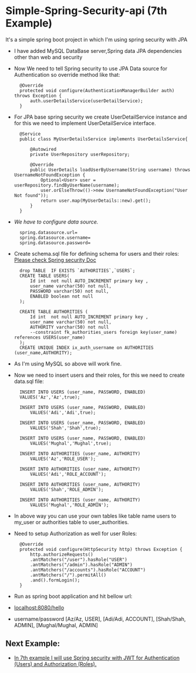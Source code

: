 # Simple-Spring-Security-api (7th Example)
It's a simple spring boot project in which I'm using spring security with JPA

* I have added MySQL DataBase server,Spring data JPA dependencies other than web and security
* Now We need to tell Spring security to use JPA Data source for Authentication so override method like that:

		@Override
		protected void configure(AuthenticationManagerBuilder auth) throws Exception {	
			auth.userDetailsService(userDetailService);
		}
* For JPA base spring security we create UserDetailService instance and for this we need to implement UserDetailService interface.
	
		@Service
		public class MyUserDetailsService implements UserDetailsService{

			@Autowired
			private UserRepository userRepository;

			@Override
			public UserDetails loadUserByUsername(String username) throws UsernameNotFoundException {
				Optional<User> user = userRepository.findByUserName(username);
				user.orElseThrow(()->new UsernameNotFoundException("User Not found"));
				return user.map(MyUserDetails::new).get();
			}
		}
	

* *We have to configure data source.*
	
		spring.datasource.url=
		spring.datasource.username=
		spring.datasource.password=

* Create schema.sql file for defining schema for users and their roles: [Please check Spring security Doc](https://docs.spring.io/spring-security/site/docs/current/reference/htmlsingle/#user-schema)

		drop TABLE  IF EXISTS `AUTHORITIES`,`USERS`;
		CREATE TABLE USERS(
			Id int	not null AUTO_INCREMENT primary key ,
		    user_name varchar(50) not null,
		    PASSWORD varchar(50) not null,
		    ENABLED boolean not null
		);

		CREATE TABLE AUTHORITIES (
			Id int	not null AUTO_INCREMENT primary key ,
		    user_name varchar(50) not null,
		    AUTHORITY varchar(50) not null
		    --constraint fk_authorities_users foreign key(user_name) references USERS(user_name)
		);
		CREATE UNIQUE INDEX ix_auth_username on AUTHORITIES (user_name,AUTHORITY);

* As I'm using MySQL so above will work fine.
* Now we need to insert users and their roles, for this we need to create data.sql file:

		INSERT INTO USERS (user_name, PASSWORD, ENABLED) 
		VALUES('Az','Az',true);

		INSERT INTO USERS (user_name, PASSWORD, ENABLED) 
			VALUES('Adi','Adi',true);

		INSERT INTO USERS (user_name, PASSWORD, ENABLED) 
			VALUES('Shah','Shah',true);

		INSERT INTO USERS (user_name, PASSWORD, ENABLED) 
			VALUES('Mughal','Mughal',true);

		INSERT INTO AUTHORITIES (user_name, AUTHORITY)
			VALUES('Az','ROLE_USER');

		INSERT INTO AUTHORITIES (user_name, AUTHORITY)
			VALUES('Adi','ROLE_ACCOUNT');

		INSERT INTO AUTHORITIES (user_name, AUTHORITY)
			VALUES('Shah','ROLE_ADMIN');

		INSERT INTO AUTHORITIES (user_name, AUTHORITY)
			VALUES('Mughal','ROLE_ADMIN');

* In above way you can use your own tables like table name users to my_user or authorities table to user_authorities.
* Need to setup Authorization as well for user Roles:

		@Override
		protected void configure(HttpSecurity http) throws Exception {
			http.authorizeRequests()		
			.antMatchers("/user").hasRole("USER")
			.antMatchers("/admin").hasRole("ADMIN")
			.antMatchers("/accounts").hasRole("ACCOUNT")
			.antMatchers("/").permitAll()
			.and().formLogin();
		} 

* Run as spring boot application and hit bellow url:
* [localhost:8080/hello](http://localhost:8080/hello)
* username/password [Az/Az, USER], [Adi/Adi, ACCOUNT], [Shah/Shah, ADMIN], [Mughal/Mughal, ADMIN]

## Next Example:
* [In 7th example I will use Spring security with JWT for Authentication (Users) and Authorization (Roles).](/spring-security-jwt-api)
